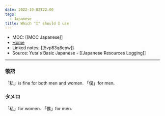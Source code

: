 ```yaml
---
date: 2022-10-02T22:00
tags:
  - Japanese
title: Which "I" should I use
---
```

- MOC: [[MOC Japanese]]
- [Home](https://misudashi.ga/)
- Linked notes: [[5vp83q8epw]]
- Source: Yuta's Basic Japanese - [[Japanese Resources Logging]]
----------
### 敬語
「私」is fine for both men and women.
「僕」for men.

### タメロ
「私」for women.
「僕」for men.
